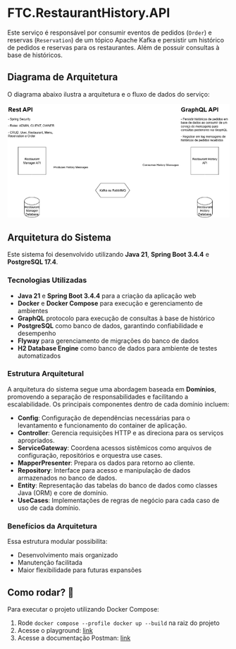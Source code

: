 # FTC.RestaurantHistory.API

Este serviço é responsável por consumir eventos de pedidos (`Order`) e reservas (`Reservation`) de um tópico Apache Kafka e persistir um histórico de pedidos e reservas para os restaurantes. Além de possuir consultas à base de históricos.

## Diagrama de Arquitetura

O diagrama abaixo ilustra a arquitetura e o fluxo de dados do serviço:

![arch-diagram.png](arch-diagram.png)

## Arquitetura do Sistema

Este sistema foi desenvolvido utilizando **Java 21**, **Spring Boot 3.4.4** e **PostgreSQL 17.4**.

### Tecnologias Utilizadas
- **Java 21** e **Spring Boot 3.4.4** para a criação da aplicação web
- **Docker** e **Docker Compose** para execução e gerenciamento de ambientes
- **GraphQL** protocolo para execução de consultas à base de histórico
- **PostgreSQL** como banco de dados, garantindo confiabilidade e desempenho
- **Flyway** para gerenciamento de migrações do banco de dados
- **H2 Database Engine** como banco de dados para ambiente de testes automatizados

### Estrutura Arquitetural
A arquitetura do sistema segue uma abordagem baseada em **Domínios**, promovendo a separação de responsabilidades e facilitando a escalabilidade. Os principais componentes dentro de cada domínio incluem:

- **Config**: Configuração de dependências necessárias para o levantamento e funcionamento do container de aplicação.
- **Controller**: Gerencia requisições HTTP e as direciona para os serviços apropriados.
- **ServiceGateway**: Coordena acessos sistêmicos como arquivos de configuração, repositórios e orquestra use cases.
- **MapperPresenter**: Prepara os dados para retorno ao cliente.
- **Repository**: Interface para acesso e manipulação de dados armazenados no banco de dados.
- **Entity**: Representação das tabelas do banco de dados como classes Java (ORM) e core de domínio.
- **UseCases**: Implementações de regras de negócio para cada caso de uso de cada domínio.

### Benefícios da Arquitetura
Essa estrutura modular possibilita:
- Desenvolvimento mais organizado
- Manutenção facilitada
- Maior flexibilidade para futuras expansões

## Como rodar? 🚀
Para executar o projeto utilizando Docker Compose:
1. Rode `docker compose --profile docker up --build` na raiz do projeto
2. Acesse o playground: [link](http://localhost:8086/restaurant-history/playground.html)
3. Acesse a documentação Postman: [link](https://documenter.getpostman.com/view/43787842/2sB2qcBfps)

